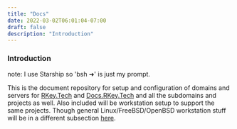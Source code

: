 ```yaml
---
title: "Docs"
date: 2022-03-02T06:01:04-07:00
draft: false
description: "Introduction"
---
```

### Introduction
note: I use Starship so 'bsh ➜' is just my prompt.

This is the document repository for setup and configuration of domains and servers for [RKey.Tech](/) and <a href="https://titania.opekkt.tech/" target="_blank">Docs.RKey.Tech</a> and all the subdomains and projects as well. Also included will be workstation setup to support the same projects.  Though general Linux/FreeBSD/OpenBSD workstation stuff will be in a different subsection [here](docs/WorkStation/).
